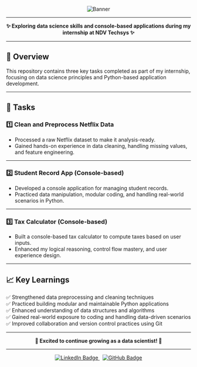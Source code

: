 <p align="center">
  <img src="https://capsule-render.vercel.app/api?type=rect&color=0:36BCF7,100:34D399&height=100&section=header&text=🚀%20NDV%20Techsys%20Internship%20Projects%20🚀&fontSize=30&fontAlign=middle&fontColor=ffffff" alt="Banner" />
</p>

---

<p align="center">
  <b>✨ Exploring data science skills and console-based applications during my internship at NDV Techsys ✨</b>
</p>

---

## 🌟 Overview

This repository contains three key tasks completed as part of my internship, focusing on data science principles and Python-based application development.

---

## 📝 Tasks

### 1️⃣ Clean and Preprocess Netflix Data
- Processed a raw Netflix dataset to make it analysis-ready.
- Gained hands-on experience in data cleaning, handling missing values, and feature engineering.

---

### 2️⃣ Student Record App (Console-based)
- Developed a console application for managing student records.
- Practiced data manipulation, modular coding, and handling real-world scenarios in Python.

---

### 3️⃣ Tax Calculator (Console-based)
- Built a console-based tax calculator to compute taxes based on user inputs.
- Enhanced my logical reasoning, control flow mastery, and user experience design.

---

## 📈 Key Learnings

✅ Strengthened data preprocessing and cleaning techniques  
✅ Practiced building modular and maintainable Python applications  
✅ Enhanced understanding of data structures and algorithms  
✅ Gained real-world exposure to coding and handling data-driven scenarios  
✅ Improved collaboration and version control practices using Git  

---

<p align="center">
  <b>🚀 Excited to continue growing as a data scientist! 🚀</b>
</p>

---

<p align="center">
  <a href="https://www.linkedin.com/in/nihalmishraofficial/" target="_blank">
    <img src="https://img.shields.io/badge/-Connect%20on%20LinkedIn-blue?style=for-the-badge&logo=linkedin&logoColor=white" alt="LinkedIn Badge"/>
  </a>
  &nbsp;
  <a href="https://github.com/NihalMishra01" target="_blank">
    <img src="https://img.shields.io/badge/-Follow%20on%20GitHub-black?style=for-the-badge&logo=github&logoColor=white" alt="GitHub Badge"/>
  </a>
</p>
